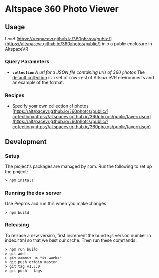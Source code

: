 # Altspace 360 Photo Viewer

## Usage
Load [https://altspacevr.github.io/360photos/public/](https://altspacevr.github.io/360photos/public/) into a public enclosure in AltspaceVR

### Query Parameters
- **`collection`** _A url for a JSON file containing urls of 360 photos_
  The [default collection](https://altspacevr.github.io/360photos/public/asvr.json) is a set of (low-res) of AltspaceVR environments and an example of the format.

### Recipes
- Specify your own collection of photos
[https://altspacevr.github.io/360photos/public/?collection=https://altspacevr.github.io/360photos/public/tavern.json](https://altspacevr.github.io/360photos/public/?collection=https://altspacevr.github.io/360photos/public/tavern.json)

## Development
### Setup
The project's packages are managed by npm. Run the following to set up the project:
```
> npm install
```

### Running the dev server
Use Prepros and run this when you make changes
```
> npm build
```

### Releasing
To release a new version, first increment the bundle.js version number in index.html so that we bust our cache.
Then run these commands:

```
> npm run build
> git add .
> git commit -m "it works"
> git push origin master
> git tag v1.0.0
> git push --tags
```
